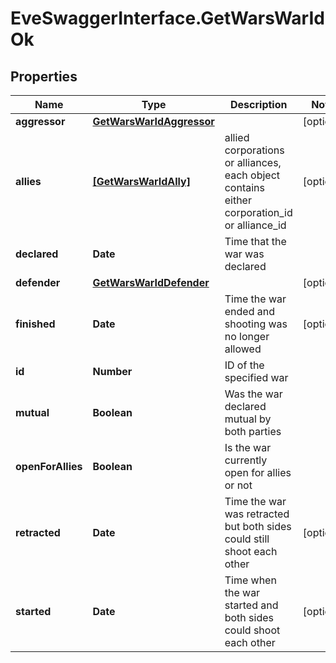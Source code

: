 # EveSwaggerInterface.GetWarsWarIdOk

## Properties
Name | Type | Description | Notes
------------ | ------------- | ------------- | -------------
**aggressor** | [**GetWarsWarIdAggressor**](GetWarsWarIdAggressor.md) |  | [optional] 
**allies** | [**[GetWarsWarIdAlly]**](GetWarsWarIdAlly.md) | allied corporations or alliances, each object contains either corporation_id or alliance_id | [optional] 
**declared** | **Date** | Time that the war was declared | 
**defender** | [**GetWarsWarIdDefender**](GetWarsWarIdDefender.md) |  | [optional] 
**finished** | **Date** | Time the war ended and shooting was no longer allowed | [optional] 
**id** | **Number** | ID of the specified war | 
**mutual** | **Boolean** | Was the war declared mutual by both parties | 
**openForAllies** | **Boolean** | Is the war currently open for allies or not | 
**retracted** | **Date** | Time the war was retracted but both sides could still shoot each other | [optional] 
**started** | **Date** | Time when the war started and both sides could shoot each other | [optional] 


